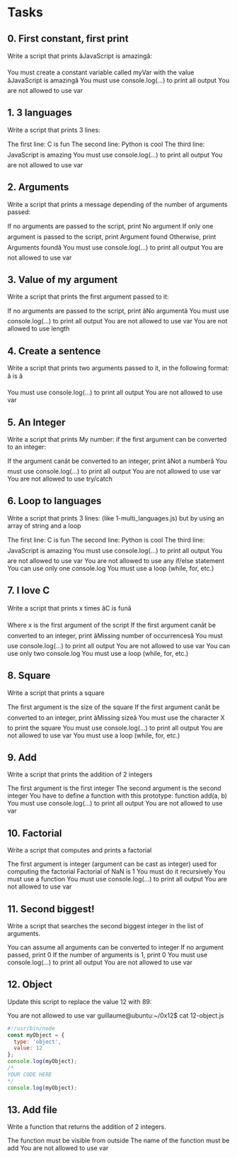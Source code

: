 # Tasks
## 0. First constant, first print
Write a script that prints âJavaScript is amazingâ:

You must create a constant variable called myVar with the value âJavaScript is amazingâ
You must use console.log(...) to print all output
You are not allowed to use var
   
## 1. 3 languages
Write a script that prints 3 lines:

The first line: C is fun
The second line: Python is cool
The third line: JavaScript is amazing
You must use console.log(...) to print all output
You are not allowed to use var

## 2. Arguments
Write a script that prints a message depending of the number of arguments passed:

If no arguments are passed to the script, print No argument
If only one argument is passed to the script, print Argument found
Otherwise, print Arguments foundâ
You must use console.log(...) to print all output
You are not allowed to use var
  
## 3. Value of my argument
Write a script that prints the first argument passed to it:

If no arguments are passed to the script, print âNo argumentâ
You must use console.log(...) to print all output
You are not allowed to use var
You are not allowed to use length
  
## 4. Create a sentence
Write a script that prints two arguments passed to it, in the following format: â is â

You must use console.log(...) to print all output
You are not allowed to use var
   
## 5. An Integer
Write a script that prints My number: <first argument converted in integer> if the first argument can be converted to an integer:

If the argument canât be converted to an integer, print âNot a numberâ
You must use console.log(...) to print all output
You are not allowed to use var
You are not allowed to use try/catch

  
## 6. Loop to languages
Write a script that prints 3 lines: (like 1-multi_languages.js) but by using an array of string and a loop

The first line: C is fun
The second line: Python is cool
The third line: JavaScript is amazing
You must use console.log(...) to print all output
You are not allowed to use var
You are not allowed to use any if/else statement
You can use only one console.log
You must use a loop (while, for, etc.)

## 7. I love C
Write a script that prints x times âC is funâ

Where x is the first argument of the script
If the first argument canât be converted to an integer, print âMissing number of occurrencesâ
You must use console.log(...) to print all output
You are not allowed to use var
You can use only two console.log
You must use a loop (while, for, etc.)
   
## 8. Square
Write a script that prints a square

The first argument is the size of the square
If the first argument canât be converted to an integer, print âMissing sizeâ
You must use the character X to print the square
You must use console.log(...) to print all output
You are not allowed to use var
You must use a loop (while, for, etc.)
  
## 9. Add
Write a script that prints the addition of 2 integers

The first argument is the first integer
The second argument is the second integer
You have to define a function with this prototype: function add(a, b)
You must use console.log(...) to print all output
You are not allowed to use var

## 10. Factorial
Write a script that computes and prints a factorial

The first argument is integer (argument can be cast as integer) used for computing the factorial
Factorial of NaN is 1
You must do it recursively
You must use a function
You must use console.log(...) to print all output
You are not allowed to use var
   
## 11. Second biggest!
Write a script that searches the second biggest integer in the list of arguments.

You can assume all arguments can be converted to integer
If no argument passed, print 0
If the number of arguments is 1, print 0
You must use console.log(...) to print all output
You are not allowed to use var
  
## 12. Object
Update this script to replace the value 12 with 89:

You are not allowed to use var
guillaume@ubuntu:~/0x12$ cat 12-object.js
```js
#!/usr/bin/node
const myObject = {
  type: 'object',
  value: 12
};
console.log(myObject);
/*
YOUR CODE HERE
*/
console.log(myObject);
```
   
## 13. Add file
Write a function that returns the addition of 2 integers.

The function must be visible from outside
The name of the function must be add
You are not allowed to use var


